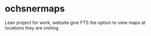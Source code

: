 # ochsnermaps
 Lean project for work, website give FTS the option to view maps at locations they are visiting
